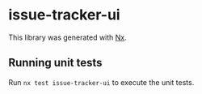 # issue-tracker-ui

This library was generated with [Nx](https://nx.dev).

## Running unit tests

Run `nx test issue-tracker-ui` to execute the unit tests.
